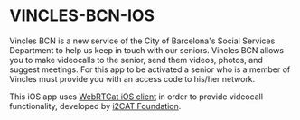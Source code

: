 # VINCLES-BCN-IOS #

Vincles BCN is a new service of the City of Barcelona's Social Services Department to help us keep in touch with our seniors.
Vincles BCN allows you to make videocalls to the senior, send them videos, photos, and suggest meetings. For this app to be activated a senior who is a member of Vincles must provide you with an access code to his/her network.

This iOS app uses [WebRTCat iOS client](https://github.com/seg-i2CAT/webrtcat4_ios) in order to provide videocall functionality, developed by [i2CAT Foundation](https://www.i2cat.net/).
